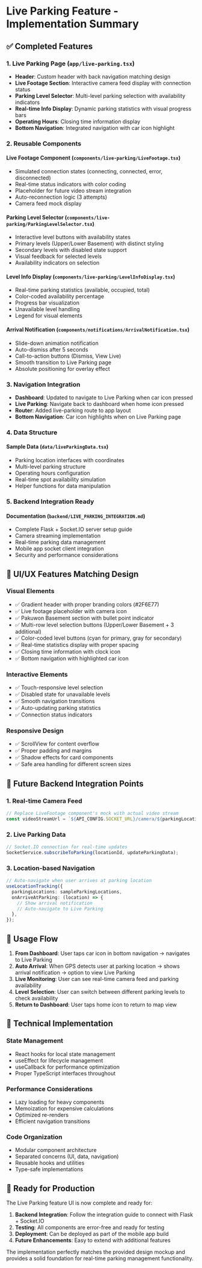 # Live Parking Feature - Implementation Summary

## ✅ Completed Features

### 1. Live Parking Page (`app/live-parking.tsx`)

- **Header**: Custom header with back navigation matching design
- **Live Footage Section**: Interactive camera feed display with connection status
- **Parking Level Selector**: Multi-level parking selection with availability indicators
- **Real-time Info Display**: Dynamic parking statistics with visual progress bars
- **Operating Hours**: Closing time information display
- **Bottom Navigation**: Integrated navigation with car icon highlight

### 2. Reusable Components

#### Live Footage Component (`components/live-parking/LiveFootage.tsx`)

- Simulated connection states (connecting, connected, error, disconnected)
- Real-time status indicators with color coding
- Placeholder for future video stream integration
- Auto-reconnection logic (3 attempts)
- Camera feed mock display

#### Parking Level Selector (`components/live-parking/ParkingLevelSelector.tsx`)

- Interactive level buttons with availability states
- Primary levels (Upper/Lower Basement) with distinct styling
- Secondary levels with disabled state support
- Visual feedback for selected levels
- Availability indicators on selection

#### Level Info Display (`components/live-parking/LevelInfoDisplay.tsx`)

- Real-time parking statistics (available, occupied, total)
- Color-coded availability percentage
- Progress bar visualization
- Unavailable level handling
- Legend for visual elements

#### Arrival Notification (`components/notifications/ArrivalNotification.tsx`)

- Slide-down animation notification
- Auto-dismiss after 5 seconds
- Call-to-action buttons (Dismiss, View Live)
- Smooth transition to Live Parking page
- Absolute positioning for overlay effect

### 3. Navigation Integration

- **Dashboard**: Updated to navigate to Live Parking when car icon pressed
- **Live Parking**: Navigate back to dashboard when home icon pressed
- **Router**: Added live-parking route to app layout
- **Bottom Navigation**: Car icon highlights when on Live Parking page

### 4. Data Structure

#### Sample Data (`data/liveParkingData.tsx`)

- Parking location interfaces with coordinates
- Multi-level parking structure
- Operating hours configuration
- Real-time spot availability simulation
- Helper functions for data manipulation

### 5. Backend Integration Ready

#### Documentation (`backend/LIVE_PARKING_INTEGRATION.md`)

- Complete Flask + Socket.IO server setup guide
- Camera streaming implementation
- Real-time parking data management
- Mobile app socket client integration
- Security and performance considerations

## 🎨 UI/UX Features Matching Design

### Visual Elements

- ✅ Gradient header with proper branding colors (#2F6E77)
- ✅ Live footage placeholder with camera icon
- ✅ Pakuwon Basement section with bullet point indicator
- ✅ Multi-row level selection buttons (Upper/Lower Basement + 3 additional)
- ✅ Color-coded level buttons (cyan for primary, gray for secondary)
- ✅ Real-time statistics display with proper spacing
- ✅ Closing time information with clock icon
- ✅ Bottom navigation with highlighted car icon

### Interactive Elements

- ✅ Touch-responsive level selection
- ✅ Disabled state for unavailable levels
- ✅ Smooth navigation transitions
- ✅ Auto-updating parking statistics
- ✅ Connection status indicators

### Responsive Design

- ✅ ScrollView for content overflow
- ✅ Proper padding and margins
- ✅ Shadow effects for card components
- ✅ Safe area handling for different screen sizes

## 🚀 Future Backend Integration Points

### 1. Real-time Camera Feed

```typescript
// Replace LiveFootage component's mock with actual video stream
const videoStreamUrl = `${API_CONFIG.SOCKET_URL}/camera/${parkingLocation}`;
```

### 2. Live Parking Data

```typescript
// Socket.IO connection for real-time updates
SocketService.subscribeToParking(locationId, updateParkingData);
```

### 3. Location-based Navigation

```typescript
// Auto-navigate when user arrives at parking location
useLocationTracking({
  parkingLocations: sampleParkingLocations,
  onArriveAtParking: (location) => {
    // Show arrival notification
    // Auto-navigate to Live Parking
  },
});
```

## 📱 Usage Flow

1. **From Dashboard**: User taps car icon in bottom navigation → navigates to Live Parking
2. **Auto Arrival**: When GPS detects user at parking location → shows arrival notification → option to view Live Parking
3. **Live Monitoring**: User can see real-time camera feed and parking availability
4. **Level Selection**: User can switch between different parking levels to check availability
5. **Return to Dashboard**: User taps home icon to return to map view

## 🔧 Technical Implementation

### State Management

- React hooks for local state management
- useEffect for lifecycle management
- useCallback for performance optimization
- Proper TypeScript interfaces throughout

### Performance Considerations

- Lazy loading for heavy components
- Memoization for expensive calculations
- Optimized re-renders
- Efficient navigation transitions

### Code Organization

- Modular component architecture
- Separated concerns (UI, data, navigation)
- Reusable hooks and utilities
- Type-safe implementations

## 🎯 Ready for Production

The Live Parking feature UI is now complete and ready for:

1. **Backend Integration**: Follow the integration guide to connect with Flask + Socket.IO
2. **Testing**: All components are error-free and ready for testing
3. **Deployment**: Can be deployed as part of the mobile app build
4. **Future Enhancements**: Easy to extend with additional features

The implementation perfectly matches the provided design mockup and provides a solid foundation for real-time parking management functionality.
